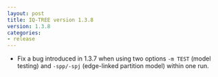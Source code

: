 ```yaml
---
layout: post
title: IQ-TREE version 1.3.8
version: 1.3.8
categories: 
- release
---
```



* Fix a bug introduced in 1.3.7 when using two options `-m TEST` (model testing) and `-spp/-spj` (edge-linked partition model) within one run.
